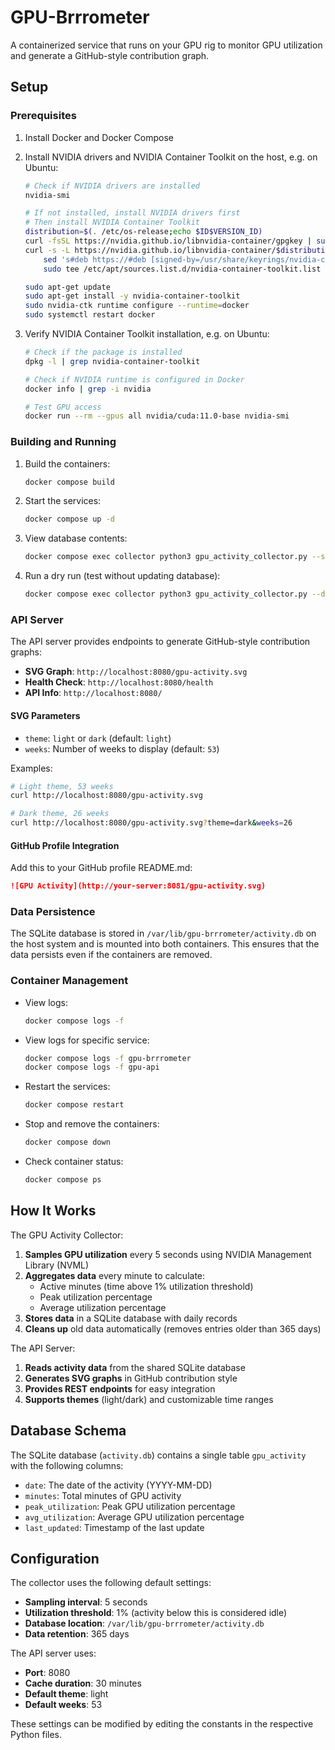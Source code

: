 # GPU-Brrrometer

A containerized service that runs on your GPU rig to monitor GPU utilization and generate a GitHub-style contribution graph.


## Setup

### Prerequisites

1. Install Docker and Docker Compose
2. Install NVIDIA drivers and NVIDIA Container Toolkit on the host, e.g. on Ubuntu:

   ```bash
   # Check if NVIDIA drivers are installed
   nvidia-smi

   # If not installed, install NVIDIA drivers first
   # Then install NVIDIA Container Toolkit
   distribution=$(. /etc/os-release;echo $ID$VERSION_ID)
   curl -fsSL https://nvidia.github.io/libnvidia-container/gpgkey | sudo gpg --dearmor -o /usr/share/keyrings/nvidia-container-toolkit-keyring.gpg
   curl -s -L https://nvidia.github.io/libnvidia-container/$distribution/libnvidia-container.list | \
       sed 's#deb https://#deb [signed-by=/usr/share/keyrings/nvidia-container-toolkit-keyring.gpg] https://#g' | \
       sudo tee /etc/apt/sources.list.d/nvidia-container-toolkit.list

   sudo apt-get update
   sudo apt-get install -y nvidia-container-toolkit
   sudo nvidia-ctk runtime configure --runtime=docker
   sudo systemctl restart docker
   ```

3. Verify NVIDIA Container Toolkit installation, e.g. on Ubuntu:

   ```bash
   # Check if the package is installed
   dpkg -l | grep nvidia-container-toolkit

   # Check if NVIDIA runtime is configured in Docker
   docker info | grep -i nvidia

   # Test GPU access
   docker run --rm --gpus all nvidia/cuda:11.0-base nvidia-smi
   ```

### Building and Running

1. Build the containers:
   ```bash
   docker compose build
   ```

2. Start the services:
   ```bash
   docker compose up -d
   ```

3. View database contents:
   ```bash
   docker compose exec collector python3 gpu_activity_collector.py --show-db
   ```

4. Run a dry run (test without updating database):
   ```bash
   docker compose exec collector python3 gpu_activity_collector.py --dry-run
   ```

### API Server

The API server provides endpoints to generate GitHub-style contribution graphs:

- **SVG Graph**: `http://localhost:8080/gpu-activity.svg`
- **Health Check**: `http://localhost:8080/health`
- **API Info**: `http://localhost:8080/`

#### SVG Parameters

- `theme`: `light` or `dark` (default: `light`)
- `weeks`: Number of weeks to display (default: `53`)

Examples:
```bash
# Light theme, 53 weeks
curl http://localhost:8080/gpu-activity.svg

# Dark theme, 26 weeks
curl http://localhost:8080/gpu-activity.svg?theme=dark&weeks=26
```

#### GitHub Profile Integration

Add this to your GitHub profile README.md:

```markdown
![GPU Activity](http://your-server:8081/gpu-activity.svg)
```

### Data Persistence

The SQLite database is stored in `/var/lib/gpu-brrrometer/activity.db` on the host system and is mounted into both containers. This ensures that the data persists even if the containers are removed.

### Container Management

- View logs:
  ```bash
  docker compose logs -f
  ```

- View logs for specific service:
  ```bash
  docker compose logs -f gpu-brrrometer
  docker compose logs -f gpu-api
  ```

- Restart the services:
  ```bash
  docker compose restart
  ```

- Stop and remove the containers:
  ```bash
  docker compose down
  ```

- Check container status:
  ```bash
  docker compose ps
  ```

## How It Works

The GPU Activity Collector:

1. **Samples GPU utilization** every 5 seconds using NVIDIA Management Library (NVML)
2. **Aggregates data** every minute to calculate:
   - Active minutes (time above 1% utilization threshold)
   - Peak utilization percentage
   - Average utilization percentage
3. **Stores data** in a SQLite database with daily records
4. **Cleans up** old data automatically (removes entries older than 365 days)

The API Server:

1. **Reads activity data** from the shared SQLite database
2. **Generates SVG graphs** in GitHub contribution style
3. **Provides REST endpoints** for easy integration
4. **Supports themes** (light/dark) and customizable time ranges

## Database Schema

The SQLite database (`activity.db`) contains a single table `gpu_activity` with the following columns:

- `date`: The date of the activity (YYYY-MM-DD)
- `minutes`: Total minutes of GPU activity
- `peak_utilization`: Peak GPU utilization percentage
- `avg_utilization`: Average GPU utilization percentage
- `last_updated`: Timestamp of the last update

## Configuration

The collector uses the following default settings:

- **Sampling interval**: 5 seconds
- **Utilization threshold**: 1% (activity below this is considered idle)
- **Database location**: `/var/lib/gpu-brrrometer/activity.db`
- **Data retention**: 365 days

The API server uses:

- **Port**: 8080
- **Cache duration**: 30 minutes
- **Default theme**: light
- **Default weeks**: 53

These settings can be modified by editing the constants in the respective Python files. 
